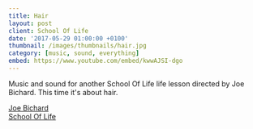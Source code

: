 ```yaml
---
title: Hair
layout: post
client: School Of Life
date: '2017-05-29 01:00:00 +0100'
thumbnail: /images/thumbnails/hair.jpg
category: [music, sound, everything]
embed: https://www.youtube.com/embed/kwwAJSI-dgo
---
```


Music and sound for another School Of Life life lesson directed by Joe Bichard. This time it's about hair.

[Joe Bichard](https://www.joebichard.com)  
[School Of Life](www.schooloflife.com)
